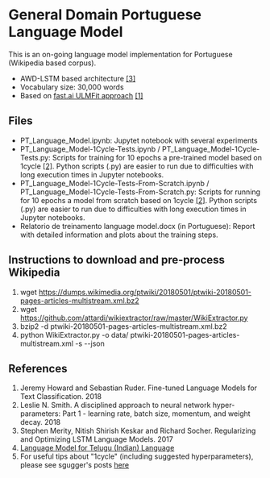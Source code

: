 # General Domain Portuguese Language Model

This is an on-going language model implementation for Portuguese (Wikipedia based corpus).  

- AWD-LSTM based architecture <a href="#DBLP58journals47corr47abs4517084502182">[3]</a>
- Vocabulary size: 30,000 words
- Based on <a href="http://nlp.fast.ai/classification/2018/05/15/introducting-ulmfit.html">fast.ai ULMFit approach</a> <a href="#DBLP58journals47corr47abs4518014506146">[1]</a>

## Files

- PT_Language_Model.ipynb: Jupytet notebook with several experiments
- PT_Language_Model-1Cycle-Tests.ipynb / PT_Language_Model-1Cycle-Tests.py: Scripts for training for 10 epochs a pre-trained model based on 1cycle <a href="#DBLP58journals47corr47abs4518034509820">[2]</a>.  Python scripts (.py) are easier to run due to difficulties with long execution times in Jupyter notebooks.
- PT_Language_Model-1Cycle-Tests-From-Scratch.ipynb / PT_Language_Model-1Cycle-Tests-From-Scratch.py: Scripts for running for 10 epochs a model from scratch based on 1cycle <a href="#DBLP58journals47corr47abs4518034509820">[2]</a>.  Python scripts (.py) are easier to run due to difficulties with long execution times in Jupyter notebooks.
- Relatorio de treinamento language model.docx (in Portuguese): Report with detailed information and plots about the training steps.

## Instructions to download and pre-process Wikipedia

1. wget https://dumps.wikimedia.org/ptwiki/20180501/ptwiki-20180501-pages-articles-multistream.xml.bz2 
2. wget https://github.com/attardi/wikiextractor/raw/master/WikiExtractor.py
3. bzip2 -d ptwiki-20180501-pages-articles-multistream.xml.bz2
4. python WikiExtractor.py -o data/ ptwiki-20180501-pages-articles-multistream.xml -s --json

## References
1. <a id="DBLP58journals47corr47abs4518014506146"></a>Jeremy Howard and Sebastian Ruder. Fine-tuned Language Models for Text Classification. 2018
2. <a id="DBLP58journals47corr47abs4518034509820"></a>Leslie N. Smith. A disciplined approach to neural network hyper-parameters: Part 1 - learning rate, batch size, momentum, and weight decay. 2018
3. <a id="DBLP58journals47corr47abs4517084502182"></a>Stephen Merity, Nitish Shirish Keskar and Richard Socher. Regularizing and Optimizing LSTM Language Models. 2017
4. <a href="https://github.com/binga/fastai_notes/tree/master/experiments/notebooks/lang_models">Language Model for Telugu (Indian) Language</a>
5. For useful tips about "1cycle" (including suggested hyperparameters), please see sgugger's posts <a href="http://forums.fast.ai/t/language-model-zoo-gorilla/14623/49">here</a>
